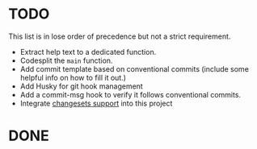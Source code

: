 # TODO

This list is in lose order of precedence but not a strict requirement.

- Extract help text to a dedicated function.
- Codesplit the `main` function.
- Add commit template based on conventional commits (include some helpful info on how to fill it out.)
- Add Husky for git hook management
- Add a commit-msg hook to verify it follows conventional commits. 
- Integrate [changesets support](https://github.com/changesets/changesets) into this project

# DONE